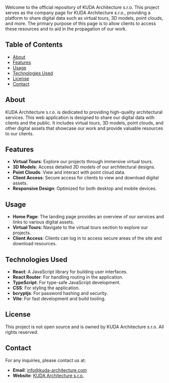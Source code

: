 Welcome to the official repository of KUDA Architecture s.r.o. This project serves as the company page for KUDA Architecture s.r.o., providing a platform to share digital data such as virtual tours, 3D models, point clouds, and more. The primary purpose of this page is to allow clients to access these resources and to aid in the propagation of our work.

## Table of Contents

- [About](#about)
- [Features](#features)
- [Usage](#usage)
- [Technologies Used](#technologies-used)
- [License](#license)
- [Contact](#contact)

## About

KUDA Architecture s.r.o. is dedicated to providing high-quality architectural services. This web application is designed to share our digital data with clients and the public. It includes virtual tours, 3D models, point clouds, and other digital assets that showcase our work and provide valuable resources to our clients.

## Features

- **Virtual Tours**: Explore our projects through immersive virtual tours.
- **3D Models**: Access detailed 3D models of our architectural designs.
- **Point Clouds**: View and interact with point cloud data.
- **Client Access**: Secure access for clients to view and download digital assets.
- **Responsive Design**: Optimized for both desktop and mobile devices.

## Usage

- **Home Page**: The landing page provides an overview of our services and links to various digital assets.
- **Virtual Tours**: Navigate to the virtual tours section to explore our projects.
- **Client Access**: Clients can log in to access secure areas of the site and download resources.

## Technologies Used

- **React**: A JavaScript library for building user interfaces.
- **React Router**: For handling routing in the application.
- **TypeScript**: For type-safe JavaScript development.
- **CSS**: For styling the application.
- **bcryptjs**: For password hashing and security.
- **Vite**: For fast development and build tooling.

## License

This project is not open source and is owned by KUDA Architecture s.r.o. All rights reserved.

## Contact

For any inquiries, please contact us at:

- **Email**: info@kuda-architecture.com
- **Website**: [KUDA Architecture s.r.o.](https://www.kuda-architecture.com)
